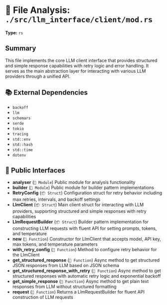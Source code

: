 # 📄 File Analysis: `./src/llm_interface/client/mod.rs`

**Type:** `rs`

## Summary
This file implements the core LLM client interface that provides structured and simple response capabilities with retry logic and error handling. It serves as the main abstraction layer for interacting with various LLM providers through a unified API.

## 📚 External Dependencies
- `backoff`
- `llm`
- `schemars`
- `serde`
- `tokio`
- `tracing`
- `std::env`
- `std::hash`
- `std::time`
- `dotenv`

## 🔌 Public Interfaces
- **analyser** (`📁 Module`)
  Public module for analysis functionality
- **builder** (`📁 Module`)
  Public module for builder pattern implementations
- **RetryConfig** (`📦 Struct`)
  Configuration struct for retry behavior including max retries, intervals, and backoff settings
- **LlmClient** (`📦 Struct`)
  Main client struct for interacting with LLM providers, supporting structured and simple responses with retry capabilities
- **LlmRequestBuilder** (`📦 Struct`)
  Builder pattern implementation for constructing LLM requests with fluent API for setting prompts, tokens, and temperature
- **new** (`🔧 Function`)
  Constructor for LlmClient that accepts model, API key, max tokens, and temperature parameters
- **with_retry_config** (`🔧 Function`)
  Method to configure retry behavior for the LlmClient
- **get_structured_response** (`🔧 Function`)
  Async method to get structured JSON responses from LLM based on JSON schema
- **get_structured_response_with_retry** (`🔧 Function`)
  Async method to get structured responses with automatic retry logic and exponential backoff
- **get_simple_response** (`🔧 Function`)
  Async method to get plain text responses from LLM without structured formatting
- **request** (`🔧 Function`)
  Returns a LlmRequestBuilder for fluent API construction of LLM requests
